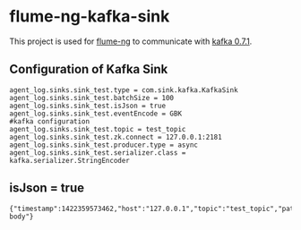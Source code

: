 flume-ng-kafka-sink
================

This project is used for [flume-ng](https://github.com/apache/flume) to communicate with [kafka 0.7.1](http://kafka.apache.org/07/quickstart.html).

Configuration of Kafka Sink
----------

    agent_log.sinks.sink_test.type = com.sink.kafka.KafkaSink
    agent_log.sinks.sink_test.batchSize = 100
    agent_log.sinks.sink_test.isJson = true
    agent_log.sinks.sink_test.eventEncode = GBK
    #kafka configuration
    agent_log.sinks.sink_test.topic = test_topic
    agent_log.sinks.sink_test.zk.connect = 127.0.0.1:2181
    agent_log.sinks.sink_test.producer.type = async
    agent_log.sinks.sink_test.serializer.class = kafka.serializer.StringEncoder


isJson = true
----------
    {"timestamp":1422359573462,"host":"127.0.0.1","topic":"test_topic","path":"/logs/path","body":"logs body"}
    
